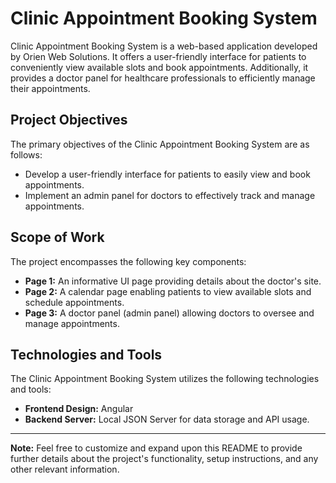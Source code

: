 # Clinic Appointment Booking System

Clinic Appointment Booking System is a web-based application developed by Orien Web Solutions. It offers a user-friendly interface for patients to conveniently view available slots and book appointments. Additionally, it provides a doctor panel for healthcare professionals to efficiently manage their appointments.

## Project Objectives

The primary objectives of the Clinic Appointment Booking System are as follows:

- Develop a user-friendly interface for patients to easily view and book appointments.
- Implement an admin panel for doctors to effectively track and manage appointments.

## Scope of Work

The project encompasses the following key components:

- **Page 1:** An informative UI page providing details about the doctor's site.
- **Page 2:** A calendar page enabling patients to view available slots and schedule appointments.
- **Page 3:** A doctor panel (admin panel) allowing doctors to oversee and manage appointments.

## Technologies and Tools

The Clinic Appointment Booking System utilizes the following technologies and tools:

- **Frontend Design:** Angular
- **Backend Server:** Local JSON Server for data storage and API usage.

---

**Note:** Feel free to customize and expand upon this README to provide further details about the project's functionality, setup instructions, and any other relevant information.
